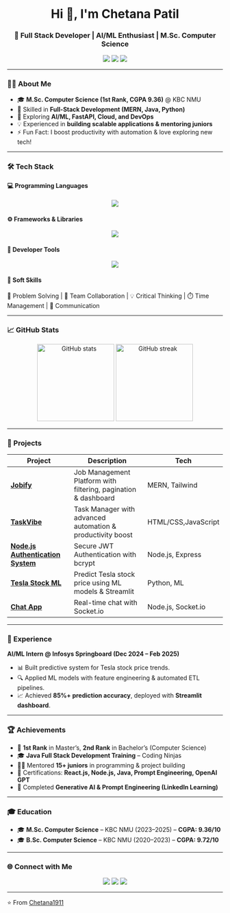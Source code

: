 <!-- Header -->
<h1 align="center">Hi 👋, I'm Chetana Patil</h1>
<h3 align="center">🚀 Full Stack Developer | AI/ML Enthusiast | M.Sc. Computer Science</h3>

<p align="center">
  <a href="mailto:chetana19112002@gmail.com"><img src="https://img.shields.io/badge/Email-D14836?style=flat&logo=gmail&logoColor=white" /></a>
  <a href="https://www.linkedin.com/in/chetana-patil-1a9a8224a/"><img src="https://img.shields.io/badge/LinkedIn-0077B5?style=flat&logo=linkedin&logoColor=white" /></a>
  <a href="https://github.com/Chetana1911"><img src="https://img.shields.io/badge/GitHub-100000?style=flat&logo=github&logoColor=white" /></a>
</p>

---

### 👩‍💻 About Me
- 🎓 **M.Sc. Computer Science (1st Rank, CGPA 9.36)** @ KBC NMU  
- 💼 Skilled in **Full-Stack Development (MERN, Java, Python)**  
- 🌱 Exploring **AI/ML, FastAPI, Cloud, and DevOps**  
- 💡 Experienced in **building scalable applications & mentoring juniors**  
- ⚡ Fun Fact: I boost productivity with automation & love exploring new tech!  

---

### 🛠️ Tech Stack

#### 💻 Programming Languages
<p align="center">
  <img src="https://skillicons.dev/icons?i=java,python,js,html,css" />
</p>

#### ⚙️ Frameworks & Libraries
<p align="center">
  <img src="https://skillicons.dev/icons?i=react,nodejs,express,fastapi,tailwind,mongodb,mysql" />
</p>

#### 🔧 Developer Tools
<p align="center">
  <img src="https://skillicons.dev/icons?i=git,github,postman,docker,aws,vscode,vercel" />
</p>

#### 🌟 Soft Skills
🧠 Problem Solving | 🤝 Team Collaboration | 💡 Critical Thinking | ⏱️ Time Management | 🎤 Communication  

---

### 📈 GitHub Stats
<p align="center">
  <img src="https://github-readme-stats.vercel.app/api?username=Chetana1911&show_icons=true&theme=radical" alt="GitHub stats" height="180"/>
  <img src="https://github-readme-streak-stats.herokuapp.com/?user=Chetana1911&theme=radical" alt="GitHub streak" height="180"/>
</p>

---

### 🚀 Projects

| Project | Description | Tech |
|---------|-------------|------|
| [**Jobify**](https://github.com/Chetana1911/JobTracker) | Job Management Platform with filtering, pagination & dashboard | MERN, Tailwind |
| [**TaskVibe**](https://github.com/Chetana1911/TaskVibe) | Task Manager with advanced automation & productivity boost | HTML/CSS,JavaScript |
| [**Node.js Authentication System**](https://github.com/Chetana1911/Nodejs_Authentication_System) | Secure JWT Authentication with bcrypt | Node.js, Express |
| [**Tesla Stock ML**](https://github.com/Chetana1911/Tesla-Stock-ML) | Predict Tesla stock price using ML models & Streamlit | Python, ML |
| [**Chat App**](https://github.com/Chetana1911/Chat-App) | Real-time chat with Socket.io | Node.js, Socket.io |

---

### 💼 Experience
**AI/ML Intern @ Infosys Springboard (Dec 2024 – Feb 2025)**  
- 📊 Built predictive system for Tesla stock price trends.  
- 🔍 Applied ML models with feature engineering & automated ETL pipelines.  
- 📈 Achieved **85%+ prediction accuracy**, deployed with **Streamlit dashboard**.  

---

### 🏆 Achievements
- 🥇 **1st Rank** in Master’s, **2nd Rank** in Bachelor’s (Computer Science)  
- 🎓 **Java Full Stack Development Training** – Coding Ninjas  
- 🧑‍🏫 Mentored **15+ juniors** in programming & project building  
- 📜 Certifications: **React.js, Node.js, Java, Prompt Engineering, OpenAI GPT**  
- 🌟 Completed **Generative AI & Prompt Engineering (LinkedIn Learning)**  

---

### 🎓 Education
- 🎓 **M.Sc. Computer Science** – KBC NMU (2023–2025) – **CGPA: 9.36/10**  
- 🎓 **B.Sc. Computer Science** – KBC NMU (2020–2023) – **CGPA: 9.72/10**  


---

### 🌐 Connect with Me
<p align="center">
  <a href="mailto:chetana19112002@gmail.com"><img src="https://skillicons.dev/icons?i=gmail" /></a>
  <a href="https://www.linkedin.com/in/chetana-patil-1a9a8224a/"><img src="https://skillicons.dev/icons?i=linkedin" /></a>
  <a href="https://github.com/Chetana1911"><img src="https://skillicons.dev/icons?i=github" /></a>
</p>

---

⭐️ From [Chetana1911](https://github.com/Chetana1911)
